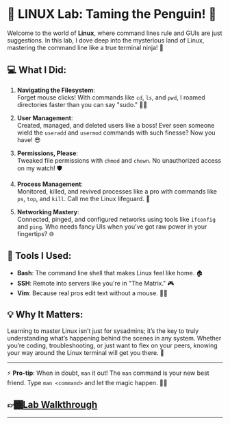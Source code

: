 # 🐧 LINUX Lab: Taming the Penguin! 🐧

Welcome to the world of **Linux**, where command lines rule and GUIs are just suggestions. In this lab, I dove deep into the mysterious land of Linux, mastering the command line like a true terminal ninja! 🥷

## 💻 What I Did:

1. **Navigating the Filesystem**:  
   Forget mouse clicks! With commands like `cd`, `ls`, and `pwd`, I roamed directories faster than you can say "sudo." 🏃‍♂️

2. **User Management**:  
   Created, managed, and deleted users like a boss! Ever seen someone wield the `useradd` and `usermod` commands with such finesse? Now you have! 😎

3. **Permissions, Please**:  
   Tweaked file permissions with `chmod` and `chown`. No unauthorized access on my watch! 🛡️

4. **Process Management**:  
   Monitored, killed, and revived processes like a pro with commands like `ps`, `top`, and `kill`. Call me the Linux lifeguard. 🚨

5. **Networking Mastery**:  
   Connected, pinged, and configured networks using tools like `ifconfig` and `ping`. Who needs fancy UIs when you've got raw power in your fingertips? 🌐

## 🔧 Tools I Used:

- **Bash**: The command line shell that makes Linux feel like home. 🏠
- **SSH**: Remote into servers like you're in "The Matrix." 🎮
- **Vim**: Because real pros edit text without a mouse. 👨‍💻

## 💡 Why It Matters:

Learning to master Linux isn’t just for sysadmins; it’s the key to truly understanding what’s happening behind the scenes in any system. Whether you’re coding, troubleshooting, or just want to flex on your peers, knowing your way around the Linux terminal will get you there. 🚀

---

⚡ **Pro-tip**: When in doubt, `man` it out! The `man` command is your new best friend. Type `man <command>` and let the magic happen. 🧙‍♂️
## 👉🏾[Lab Walkthrough](https://github.com/Kpierre03/LINUXNetworks/blob/main/LINUX.md)
---
